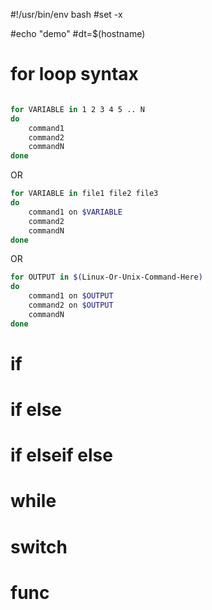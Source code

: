 #!/usr/bin/env bash
#set -x


#echo "demo"
#dt=$(hostname)




# for loop syntax

```bash

for VARIABLE in 1 2 3 4 5 .. N
do
    command1
    command2
    commandN
done
```

OR

```bash
for VARIABLE in file1 file2 file3
do
    command1 on $VARIABLE
    command2
    commandN
done
```

OR

```bash
for OUTPUT in $(Linux-Or-Unix-Command-Here)
do
    command1 on $OUTPUT
    command2 on $OUTPUT
    commandN
done
```

# if 
# if else

# if elseif else


# while

# switch


# func
